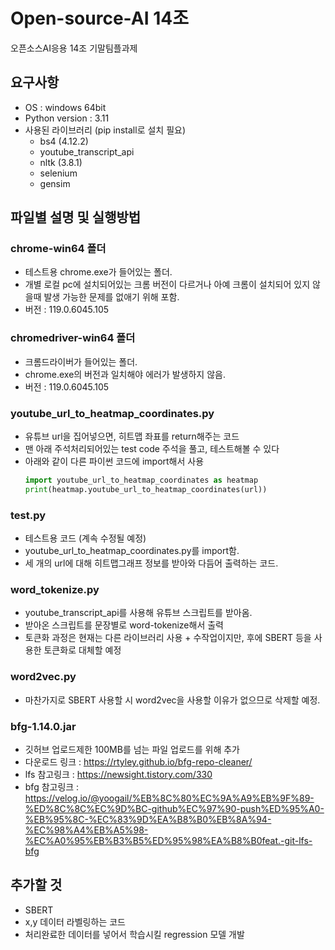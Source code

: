 # Open-source-AI 14조
오픈소스AI응용 14조 기말팀플과제



## 요구사항
- OS : windows 64bit
- Python version : 3.11
- 사용된 라이브러리 (pip install로 설치 필요)
  - bs4 (4.12.2)
  - youtube_transcript_api
  - nltk (3.8.1)
  - selenium 
  - gensim

## 파일별 설명 및 실행방법
### chrome-win64 폴더
- 테스트용 chrome.exe가 들어있는 폴더.
- 개별 로컬 pc에 설치되어있는 크롬 버전이 다르거나 아예 크롬이 설치되어 있지 않을때 발생 가능한 문제를 없애기 위해 포함.
- 버전 : 119.0.6045.105
### chromedriver-win64 폴더
- 크롬드라이버가 들어있는 폴더.
- chrome.exe의 버전과 일치해야 에러가 발생하지 않음.
- 버전 : 119.0.6045.105
### youtube_url_to_heatmap_coordinates.py
- 유튜브 url을 집어넣으면, 히트맵 좌표를 return해주는 코드
- 맨 아래 주석처리되어있는 test code 주석을 풀고, 테스트해볼 수 있다
- 아래와 같이 다른 파이썬 코드에 import해서 사용
  ```python
  import youtube_url_to_heatmap_coordinates as heatmap
  print(heatmap.youtube_url_to_heatmap_coordinates(url))
  ```
### test.py
- 테스트용 코드 (계속 수정될 예정)
- youtube_url_to_heatmap_coordinates.py를 import함.
- 세 개의 url에 대해 히트맵그래프 정보를 받아와 다듬어 출력하는 코드.

### word_tokenize.py
- youtube_transcript_api를 사용해 유튜브 스크립트를 받아옴.
- 받아온 스크립트를 문장별로 word-tokenize해서 출력
- 토큰화 과정은 현재는 다른 라이브러리 사용 + 수작업이지만, 후에 SBERT 등을 사용한 토큰화로 대체할 예정

### word2vec.py
- 마찬가지로 SBERT 사용할 시 word2vec을 사용할 이유가 없으므로 삭제할 예정.

### bfg-1.14.0.jar
- 깃허브 업로드제한 100MB를 넘는 파일 업로드를 위해 추가
- 다운로드 링크 : https://rtyley.github.io/bfg-repo-cleaner/
- lfs 참고링크 : https://newsight.tistory.com/330
- bfg 참고링크 : https://velog.io/@yoogail/%EB%8C%80%EC%9A%A9%EB%9F%89-%ED%8C%8C%EC%9D%BC-github%EC%97%90-push%ED%95%A0-%EB%95%8C-%EC%83%9D%EA%B8%B0%EB%8A%94-%EC%98%A4%EB%A5%98-%EC%A0%95%EB%B3%B5%ED%95%98%EA%B8%B0feat.-git-lfs-bfg

## 추가할 것
- SBERT
- x,y 데이터 라벨링하는 코드
- 처리완료한 데이터를 넣어서 학습시킬 regression 모델 개발
